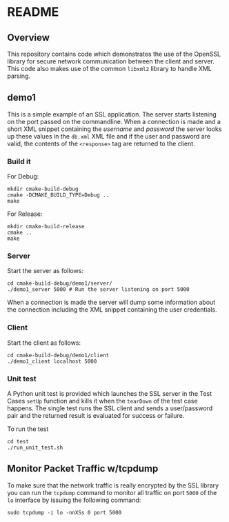 # README

## Overview

This repository contains code which demonstrates the use of the OpenSSL library for secure network communication between the client and server. This code also makes use of the common `libxml2` library to handle XML parsing.

## demo1

This is a simple example of an SSL application. The server starts listening on the port passed on the commandline. When a connection is made and a short XML snippet containing the *username* and *password* the server looks up these values in the `db.xml` XML file and if the user and password are valid, the contents of the `<response>` tag are returned to the client.

### Build it

For Debug: 

    mkdir cmake-build-debug
    cmake -DCMAKE_BUILD_TYPE=Debug ..
    make
    
For Release:

    mkdir cmake-build-release
    cmake ..
    make
    
### Server

Start the server as follows:
    
    cd cmake-build-debug/demo1/server/
    ./demo1_server 5000 # Run the server listening on port 5000

When a connection is made the server will dump some information about the connection including the XML snippet containing the user credentials.

### Client

Start the client as follows:

    cd cmake-build-debug/demo1/client
    ./demo1_client localhost 5000

### Unit test

A Python unit test is provided which launches the SSL server in the Test Cases `setUp` function and kills it when the `tearDown` of the test case happens. The single test runs the SSL client and sends a user/password pair and the returned result is evaluated for success or failure.

To run the test

    cd test
    ./run_unit_test.sh

## Monitor Packet Traffic w/tcpdump

To make sure that the network traffic is really encrypted by the SSL library you can run the `tcpdump` command to monitor all traffic on port `5000` of the `lo` interface by issuing the following command: 

    sudo tcpdump -i lo -nnXSs 0 port 5000